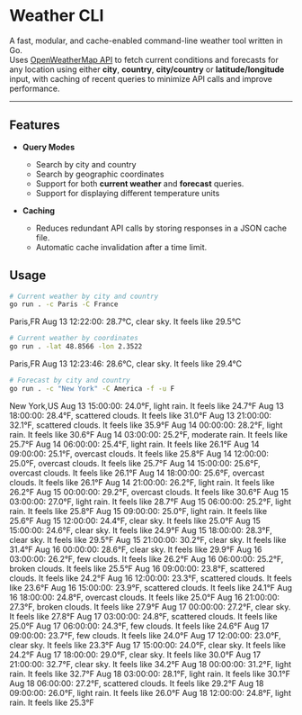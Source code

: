 # Weather CLI

A fast, modular, and cache-enabled command-line weather tool written in Go.  
Uses [OpenWeatherMap API](https://openweathermap.org/api) to fetch current conditions and forecasts for any location using either **city**, **country**, **city/country** or **latitude/longitude** input, with caching of recent queries to minimize API calls and improve performance.

---

## Features

- **Query Modes**
  - Search by city and country
  - Search by geographic coordinates
  - Support for both **current weather** and **forecast** queries.
  - Support for displaying different temperature units

- **Caching**
  - Reduces redundant API calls by storing responses in a JSON cache file.
  - Automatic cache invalidation after a time limit.

## Usage

```bash
# Current weather by city and country
go run . -c Paris -C France
```
Paris,FR
Aug 13 12:22:00: 28.7°C, clear sky. It feels like 29.5°C

```bash
# Current weather by coordinates
go run . -lat 48.8566 -lon 2.3522
```
Paris,FR
Aug 13 12:23:46: 28.6°C, clear sky. It feels like 29.4°C

```bash
# Forecast by city and country
go run . -c "New York" -C America -f -u F
```
New York,US
Aug 13 15:00:00: 24.0°F, light rain. It feels like 24.7°F
Aug 13 18:00:00: 28.4°F, scattered clouds. It feels like 31.0°F
Aug 13 21:00:00: 32.1°F, scattered clouds. It feels like 35.9°F
Aug 14 00:00:00: 28.2°F, light rain. It feels like 30.6°F
Aug 14 03:00:00: 25.2°F, moderate rain. It feels like 25.7°F
Aug 14 06:00:00: 25.4°F, light rain. It feels like 26.1°F
Aug 14 09:00:00: 25.1°F, overcast clouds. It feels like 25.8°F
Aug 14 12:00:00: 25.0°F, overcast clouds. It feels like 25.7°F
Aug 14 15:00:00: 25.6°F, overcast clouds. It feels like 26.1°F
Aug 14 18:00:00: 25.6°F, overcast clouds. It feels like 26.1°F
Aug 14 21:00:00: 26.2°F, light rain. It feels like 26.2°F
Aug 15 00:00:00: 29.2°F, overcast clouds. It feels like 30.6°F
Aug 15 03:00:00: 27.0°F, light rain. It feels like 28.7°F
Aug 15 06:00:00: 25.2°F, light rain. It feels like 25.8°F
Aug 15 09:00:00: 25.0°F, light rain. It feels like 25.6°F
Aug 15 12:00:00: 24.4°F, clear sky. It feels like 25.0°F
Aug 15 15:00:00: 24.6°F, clear sky. It feels like 24.9°F
Aug 15 18:00:00: 28.3°F, clear sky. It feels like 29.5°F
Aug 15 21:00:00: 30.2°F, clear sky. It feels like 31.4°F
Aug 16 00:00:00: 28.6°F, clear sky. It feels like 29.9°F
Aug 16 03:00:00: 26.2°F, few clouds. It feels like 26.2°F
Aug 16 06:00:00: 25.2°F, broken clouds. It feels like 25.5°F
Aug 16 09:00:00: 23.8°F, scattered clouds. It feels like 24.2°F
Aug 16 12:00:00: 23.3°F, scattered clouds. It feels like 23.6°F
Aug 16 15:00:00: 23.9°F, scattered clouds. It feels like 24.1°F
Aug 16 18:00:00: 24.8°F, overcast clouds. It feels like 25.0°F
Aug 16 21:00:00: 27.3°F, broken clouds. It feels like 27.9°F
Aug 17 00:00:00: 27.2°F, clear sky. It feels like 27.8°F
Aug 17 03:00:00: 24.8°F, scattered clouds. It feels like 25.0°F
Aug 17 06:00:00: 24.3°F, few clouds. It feels like 24.6°F
Aug 17 09:00:00: 23.7°F, few clouds. It feels like 24.0°F
Aug 17 12:00:00: 23.0°F, clear sky. It feels like 23.3°F
Aug 17 15:00:00: 24.0°F, clear sky. It feels like 24.2°F
Aug 17 18:00:00: 29.0°F, clear sky. It feels like 30.0°F
Aug 17 21:00:00: 32.7°F, clear sky. It feels like 34.2°F
Aug 18 00:00:00: 31.2°F, light rain. It feels like 32.7°F
Aug 18 03:00:00: 28.1°F, light rain. It feels like 30.1°F
Aug 18 06:00:00: 27.2°F, scattered clouds. It feels like 29.2°F
Aug 18 09:00:00: 26.0°F, light rain. It feels like 26.0°F
Aug 18 12:00:00: 24.8°F, light rain. It feels like 25.3°F